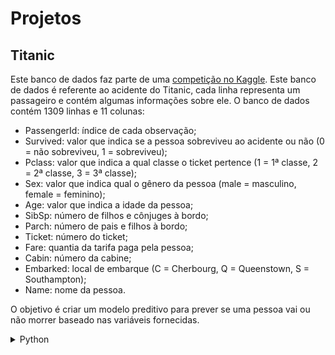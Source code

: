 # Projetos  
## Titanic
Este banco de dados faz parte de uma [competição no Kaggle](https://www.kaggle.com/competitions/titanic). Este banco de dados é referente ao acidente do Titanic, cada linha representa um passageiro e contém algumas informações sobre ele. O banco de dados contém 1309 linhas e 11 colunas:
- PassengerId: índice de cada observação;
- Survived: valor que indica se a pessoa sobreviveu ao acidente ou não (0 = não sobreviveu, 1 = sobreviveu);
- Pclass: valor que indica a qual classe o ticket pertence (1 = 1ª classe, 2 = 2ª classe, 3 = 3ª classe);
- Sex: valor que indica qual o gênero da pessoa (male = masculino, female = feminino);
- Age: valor que indica a idade da pessoa;
- SibSp: número de filhos e cônjuges à bordo;
- Parch: número de pais e filhos à bordo;
- Ticket: número do ticket;
- Fare: quantia da tarifa paga pela pessoa;
- Cabin: número da cabine;
- Embarked: local de embarque (C = Cherbourg, Q = Queenstown, S = Southampton);
- Name: nome da pessoa.

O objetivo é criar um modelo preditivo para prever se uma pessoa vai ou não morrer baseado nas variáveis fornecidas.

<details> 
  <summary> Python </summary> 
  
  [Machine Learning](projects/titanic%20MR%20Python.pdf)\
  [Regressão Logística](projects/titanic%20LR%20Python.pdf)
</details>
